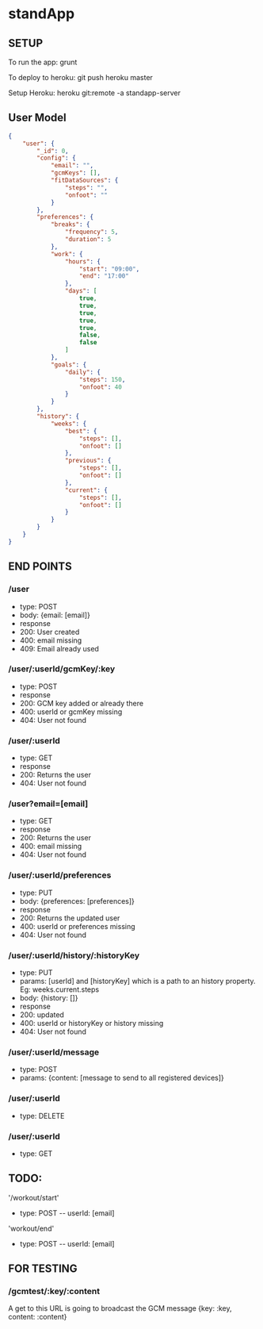 # standApp

## SETUP
To run the app:
grunt

To deploy to heroku:
git push heroku master

Setup Heroku:
heroku git:remote -a standapp-server

## User Model
```json
{
    "user": {
        "_id": 0,
        "config": {
            "email": "",
            "gcmKeys": [],
            "fitDataSources": {
                "steps": "",
                "onfoot": ""
            }
        },
        "preferences": {
            "breaks": {
                "frequency": 5,
                "duration": 5
            },
            "work": {
                "hours": {
                    "start": "09:00",
                    "end": "17:00"
                },
                "days": [
                    true,
                    true,
                    true,
                    true,
                    true,
                    false,
                    false
                ]
            },
            "goals": {
                "daily": {
                    "steps": 150,
                    "onfoot": 40
                }
            }
        },
        "history": {
            "weeks": {
                "best": {
                    "steps": [],
                    "onfoot": []
                },
                "previous": {
                    "steps": [],
                    "onfoot": []
                },
                "current": {
                    "steps": [],
                    "onfoot": []
                }
            }
        }
    }
}
```

## END POINTS
### /user
- type: POST
- body: {email: [email]}
- response
 - 200: User created
 - 400: email missing
 - 409: Email already used

### /user/:userId/gcmKey/:key
- type: POST
- response
 - 200: GCM key added or already there
 - 400: userId or gcmKey missing
 - 404: User not found

### /user/:userId
- type: GET
- response
 - 200: Returns the user
 - 404: User not found

### /user?email=[email]
- type: GET
- response
 - 200: Returns the user
 - 400: email missing
 - 404: User not found

### /user/:userId/preferences
- type: PUT
- body: {preferences: [preferences]}
- response
 - 200: Returns the updated user
 - 400: userId or preferences missing
 - 404: User not found

### /user/:userId/history/:historyKey
- type: PUT
- params: [userId] and [historyKey] which is a path to an history property. Eg: weeks.current.steps
- body: {history: []}
- response
 - 200: updated
 - 400: userId or historyKey or history missing
 - 404: User not found

### /user/:userId/message
- type: POST
- params: {content: [message to send to all registered devices]}

### /user/:userId
- type: DELETE

### /user/:userId
- type: GET

## TODO:
'/workout/start'
- type: POST
-- userId: [email]

'workout/end'
- type: POST
-- userId: [email]


## FOR TESTING
### /gcmtest/:key/:content
A get to this URL is going to broadcast the GCM message {key: :key, content: :content}